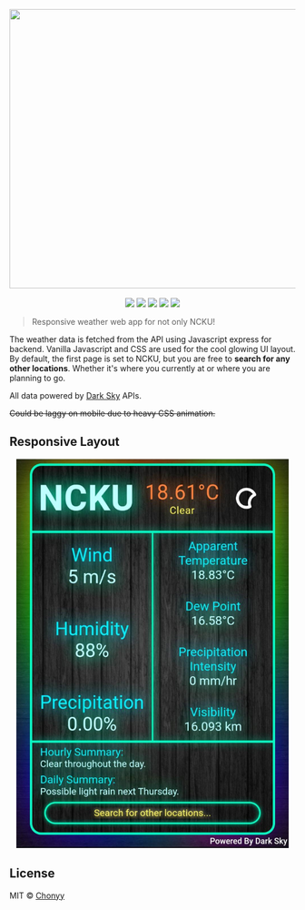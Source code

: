 <p align=center>
    <img src="public/img/1920.gif" width="862" height="491">
</p>

<p align=center>
    <a target="_blank" href="https://travis-ci.com/tcheon8788/NCKU-Weather" title="Build Status"><img src="https://travis-ci.com/tcheon8788/NCKU-Weather.svg?branch=master"></a>
    <a target="_blank" href="http://nodejs.org/download/" title="Node version"><img src="https://img.shields.io/badge/node.js-%3E=_6.0-green.svg"></a>
    <a target="_blank" href="#" title="NPM version"><img src="https://img.shields.io/npm/v/nba-go.svg"></a>
    <a target="_blank" href="https://opensource.org/licenses/MIT" title="License: MIT"><img src="https://img.shields.io/badge/License-MIT-blue.svg"></a>
    <a target="_blank" href="http://makeapullrequest.com" title="PRs Welcome"><img src="https://img.shields.io/badge/PRs-welcome-brightgreen.svg"></a>
</p>

> Responsive weather web app for not only NCKU!

The weather data is fetched from the API using Javascript express for backend.
Vanilla Javascript and CSS are used for the cool glowing UI layout.
By default, the first page is set to NCKU, but you are free to **search for any other locations**. Whether it's where you currently at or where you are planning to go.

All data powered by [Dark Sky](https://darksky.net/dev) APIs.

~~Could be laggy on mobile due to heavy CSS animation.~~

## Responsive Layout

<p align=center>
    <img src="public/img/responsive.jpg" width="480" height="684">
</p>

## License

MIT © [Chonyy](https://github.com/Chonyy)
